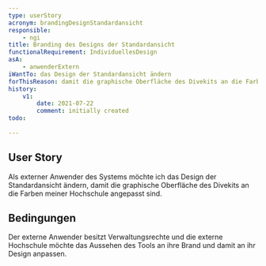 ```yaml
---
type: userStory
acronym: brandingDesignStandardansicht
responsible:
    - ngi
title: Branding des Designs der Standardansicht
functionalRequirement: IndividuellesDesign
asA: 
    - anwenderExtern
iWantTo: das Design der Standardansicht ändern
forThisReason: damit die graphische Oberfläche des Divekits an die Farben meiner Hochschule angepasst sind
history:
    v1:
        date: 2021-07-22
        comment: initially created
todo:
    
---
```


## User Story
Als externer Anwender des Systems möchte ich das Design der Standardansicht ändern, damit die graphische Oberfläche des Divekits an die Farben meiner Hochschule angepasst sind.

## Bedingungen
Der externe Anwender besitzt Verwaltungsrechte und die externe Hochschule möchte das Aussehen des Tools an ihre Brand und damit an ihr Design anpassen.